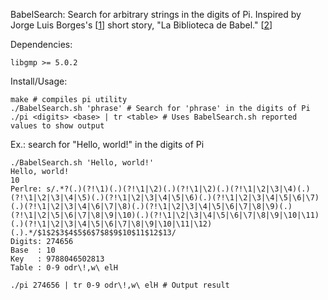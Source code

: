 BabelSearch:
Search for arbitrary strings in the digits of Pi.
Inspired by Jorge Luis Borges's [[1]] short story, "La Biblioteca de Babel." [[2]]

[1]: https://en.wikipedia.org/wiki/Jorge_Luis_Borges
[2]: https://en.wikipedia.org/wiki/The_Library_of_Babel

Dependencies:

    libgmp >= 5.0.2 

Install/Usage:

    make # compiles pi utility
    ./BabelSearch.sh 'phrase' # Search for 'phrase' in the digits of Pi
    ./pi <digits> <base> | tr <table> # Uses BabelSearch.sh reported values to show output

Ex.: search for "Hello, world!" in the digits of Pi

    ./BabelSearch.sh 'Hello, world!'
    Hello, world!
    10
    Perlre: s/.*?(.)(?!\1)(.)(?!\1|\2)(.)(?!\1|\2)(.)(?!\1|\2|\3|\4)(.)(?!\1|\2|\3|\4|\5)(.)(?!\1|\2|\3|\4|\5|\6)(.)(?!\1|\2|\3|\4|\5|\6|\7)(.)(?!\1|\2|\3|\4|\6|\7|\8)(.)(?!\1|\2|\3|\4|\5|\6|\7|\8|\9)(.)(?!\1|\2|\5|\6|\7|\8|\9|\10)(.)(?!\1|\2|\3|\4|\5|\6|\7|\8|\9|\10|\11)(.)(?!\1|\2|\3|\4|\5|\6|\7|\8|\9|\10|\11|\12)(.).*/$1$2$3$4$5$6$7$8$9$10$11$12$13/
    Digits: 274656
    Base  : 10
    Key   : 9788046502813
    Table : 0-9 odr\!,w\ elH

    ./pi 274656 | tr 0-9 odr\!,w\ elH # Output result
